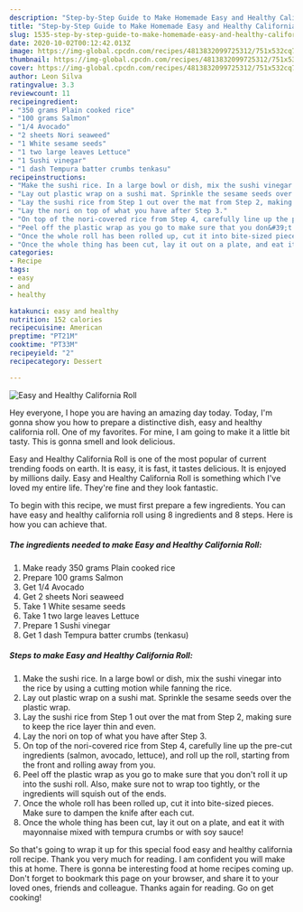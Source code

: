 ```yaml
---
description: "Step-by-Step Guide to Make Homemade Easy and Healthy California Roll"
title: "Step-by-Step Guide to Make Homemade Easy and Healthy California Roll"
slug: 1535-step-by-step-guide-to-make-homemade-easy-and-healthy-california-roll
date: 2020-10-02T00:12:42.013Z
image: https://img-global.cpcdn.com/recipes/4813832099725312/751x532cq70/easy-and-healthy-california-roll-recipe-main-photo.jpg
thumbnail: https://img-global.cpcdn.com/recipes/4813832099725312/751x532cq70/easy-and-healthy-california-roll-recipe-main-photo.jpg
cover: https://img-global.cpcdn.com/recipes/4813832099725312/751x532cq70/easy-and-healthy-california-roll-recipe-main-photo.jpg
author: Leon Silva
ratingvalue: 3.3
reviewcount: 11
recipeingredient:
- "350 grams Plain cooked rice"
- "100 grams Salmon"
- "1/4 Avocado"
- "2 sheets Nori seaweed"
- "1 White sesame seeds"
- "1 two large leaves Lettuce"
- "1 Sushi vinegar"
- "1 dash Tempura batter crumbs tenkasu"
recipeinstructions:
- "Make the sushi rice. In a large bowl or dish, mix the sushi vinegar into the rice by using a cutting motion while fanning the rice."
- "Lay out plastic wrap on a sushi mat. Sprinkle the sesame seeds over the plastic wrap."
- "Lay the sushi rice from Step 1 out over the mat from Step 2, making sure to keep the rice layer thin and even."
- "Lay the nori on top of what you have after Step 3."
- "On top of the nori-covered rice from Step 4, carefully line up the pre-cut ingredients (salmon, avocado, lettuce), and roll up the roll, starting from the front and rolling away from you."
- "Peel off the plastic wrap as you go to make sure that you don&#39;t roll it up into the sushi roll. Also, make sure not to wrap too tightly, or the ingredients will squish out of the ends."
- "Once the whole roll has been rolled up, cut it into bite-sized pieces. Make sure to dampen the knife after each cut."
- "Once the whole thing has been cut, lay it out on a plate, and eat it with mayonnaise mixed with tempura crumbs or with soy sauce!"
categories:
- Recipe
tags:
- easy
- and
- healthy

katakunci: easy and healthy 
nutrition: 152 calories
recipecuisine: American
preptime: "PT21M"
cooktime: "PT33M"
recipeyield: "2"
recipecategory: Dessert

---
```



![Easy and Healthy California Roll](https://img-global.cpcdn.com/recipes/4813832099725312/751x532cq70/easy-and-healthy-california-roll-recipe-main-photo.jpg)

Hey everyone, I hope you are having an amazing day today. Today, I'm gonna show you how to prepare a distinctive dish, easy and healthy california roll. One of my favorites. For mine, I am going to make it a little bit tasty. This is gonna smell and look delicious.

Easy and Healthy California Roll is one of the most popular of current trending foods on earth. It is easy, it is fast, it tastes delicious. It is enjoyed by millions daily. Easy and Healthy California Roll is something which I've loved my entire life. They're fine and they look fantastic.




To begin with this recipe, we must first prepare a few ingredients. You can have easy and healthy california roll using 8 ingredients and 8 steps. Here is how you can achieve that.

<!--inarticleads1-->

##### The ingredients needed to make Easy and Healthy California Roll:

1. Make ready 350 grams Plain cooked rice
1. Prepare 100 grams Salmon
1. Get 1/4 Avocado
1. Get 2 sheets Nori seaweed
1. Take 1 White sesame seeds
1. Take 1 two large leaves Lettuce
1. Prepare 1 Sushi vinegar
1. Get 1 dash Tempura batter crumbs (tenkasu)




<!--inarticleads2-->

##### Steps to make Easy and Healthy California Roll:

1. Make the sushi rice. In a large bowl or dish, mix the sushi vinegar into the rice by using a cutting motion while fanning the rice.
1. Lay out plastic wrap on a sushi mat. Sprinkle the sesame seeds over the plastic wrap.
1. Lay the sushi rice from Step 1 out over the mat from Step 2, making sure to keep the rice layer thin and even.
1. Lay the nori on top of what you have after Step 3.
1. On top of the nori-covered rice from Step 4, carefully line up the pre-cut ingredients (salmon, avocado, lettuce), and roll up the roll, starting from the front and rolling away from you.
1. Peel off the plastic wrap as you go to make sure that you don&#39;t roll it up into the sushi roll. Also, make sure not to wrap too tightly, or the ingredients will squish out of the ends.
1. Once the whole roll has been rolled up, cut it into bite-sized pieces. Make sure to dampen the knife after each cut.
1. Once the whole thing has been cut, lay it out on a plate, and eat it with mayonnaise mixed with tempura crumbs or with soy sauce!




So that's going to wrap it up for this special food easy and healthy california roll recipe. Thank you very much for reading. I am confident you will make this at home. There is gonna be interesting food at home recipes coming up. Don't forget to bookmark this page on your browser, and share it to your loved ones, friends and colleague. Thanks again for reading. Go on get cooking!

